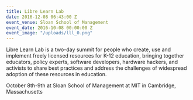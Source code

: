 ```yaml
---
title: Libre Learn Lab
date: 2016-12-08 06:43:00 Z
event_venue: Sloan School of Management
event_date: 2016-10-08 00:00:00 Z
event_image: "/uploads/lll_0.png"
---
```


Libre Learn Lab is a two-day summit for people who create, use and implement freely licensed resources for K-12 education, bringing together educators, policy experts, software developers, hardware hackers, and activists to share best practices and address the challenges of widespread adoption of these resources in education.

October 8th-9th at Sloan School of Management at MIT in Cambridge, Massachusetts